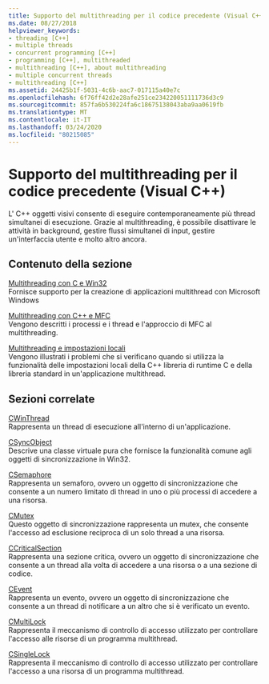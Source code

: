 ```yaml
---
title: Supporto del multithreading per il codice precedente (Visual C++)
ms.date: 08/27/2018
helpviewer_keywords:
- threading [C++]
- multiple threads
- concurrent programming [C++]
- programming [C++], multithreaded
- multithreading [C++], about multithreading
- multiple concurrent threads
- multithreading [C++]
ms.assetid: 24425b1f-5031-4c6b-aac7-017115a40e7c
ms.openlocfilehash: 6f76ff42d2e28afe251ce234220051111736d3c9
ms.sourcegitcommit: 857fa6b530224fa6c18675138043aba9aa0619fb
ms.translationtype: MT
ms.contentlocale: it-IT
ms.lasthandoff: 03/24/2020
ms.locfileid: "80215085"
---
```

# <a name="multithreading-support-for-older-code-visual-c"></a>Supporto del multithreading per il codice precedente (Visual C++)

L' C++ oggetti visivi consente di eseguire contemporaneamente più thread simultanei di esecuzione. Grazie al multithreading, è possibile disattivare le attività in background, gestire flussi simultanei di input, gestire un'interfaccia utente e molto altro ancora.

## <a name="in-this-section"></a>Contenuto della sezione

[Multithreading con C e Win32](multithreading-with-c-and-win32.md)<br/>
Fornisce supporto per la creazione di applicazioni multithread con Microsoft Windows

[Multithreading con C++ e MFC](multithreading-with-cpp-and-mfc.md)<br/>
Vengono descritti i processi e i thread e l'approccio di MFC al multithreading.

[Multithreading e impostazioni locali](multithreading-and-locales.md)<br/>
Vengono illustrati i problemi che si verificano quando si utilizza la funzionalità delle impostazioni locali della C++ libreria di runtime C e della libreria standard in un'applicazione multithread.

## <a name="related-sections"></a>Sezioni correlate

[CWinThread](../mfc/reference/cwinthread-class.md)<br/>
Rappresenta un thread di esecuzione all'interno di un'applicazione.

[CSyncObject](../mfc/reference/csyncobject-class.md)<br/>
Descrive una classe virtuale pura che fornisce la funzionalità comune agli oggetti di sincronizzazione in Win32.

[CSemaphore](../mfc/reference/csemaphore-class.md)<br/>
Rappresenta un semaforo, ovvero un oggetto di sincronizzazione che consente a un numero limitato di thread in uno o più processi di accedere a una risorsa.

[CMutex](../mfc/reference/cmutex-class.md)<br/>
Questo oggetto di sincronizzazione rappresenta un mutex, che consente l'accesso ad esclusione reciproca di un solo thread a una risorsa.

[CCriticalSection](../mfc/reference/ccriticalsection-class.md)<br/>
Rappresenta una sezione critica, ovvero un oggetto di sincronizzazione che consente a un thread alla volta di accedere a una risorsa o a una sezione di codice.

[CEvent](../mfc/reference/cevent-class.md)<br/>
Rappresenta un evento, ovvero un oggetto di sincronizzazione che consente a un thread di notificare a un altro che si è verificato un evento.

[CMultiLock](../mfc/reference/cmultilock-class.md)<br/>
Rappresenta il meccanismo di controllo di accesso utilizzato per controllare l'accesso alle risorse di un programma multithread.

[CSingleLock](../mfc/reference/csinglelock-class.md)<br/>
Rappresenta il meccanismo di controllo di accesso utilizzato per controllare l'accesso a una risorsa di un programma multithread.
